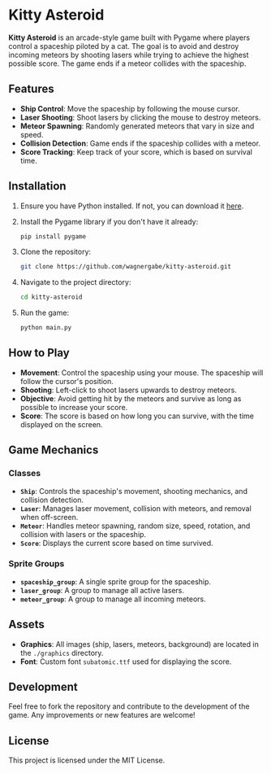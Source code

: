 # Kitty Asteroid

**Kitty Asteroid** is an arcade-style game built with Pygame where players control a spaceship piloted by a cat. The goal is to avoid and destroy incoming meteors by shooting lasers while trying to achieve the highest possible score. The game ends if a meteor collides with the spaceship.

## Features

- **Ship Control**: Move the spaceship by following the mouse cursor.
- **Laser Shooting**: Shoot lasers by clicking the mouse to destroy meteors.
- **Meteor Spawning**: Randomly generated meteors that vary in size and speed.
- **Collision Detection**: Game ends if the spaceship collides with a meteor.
- **Score Tracking**: Keep track of your score, which is based on survival time.

## Installation

1. Ensure you have Python installed. If not, you can download it [here](https://www.python.org/downloads/).

2. Install the Pygame library if you don't have it already:

    ```bash
    pip install pygame
    ```

3. Clone the repository:

    ```bash
    git clone https://github.com/wagnergabe/kitty-asteroid.git
    ```

4. Navigate to the project directory:

    ```bash
    cd kitty-asteroid
    ```

5. Run the game:

    ```bash
    python main.py
    ```

## How to Play

- **Movement**: Control the spaceship using your mouse. The spaceship will follow the cursor's position.
- **Shooting**: Left-click to shoot lasers upwards to destroy meteors.
- **Objective**: Avoid getting hit by the meteors and survive as long as possible to increase your score.
- **Score**: The score is based on how long you can survive, with the time displayed on the screen.

## Game Mechanics

### Classes

- **`Ship`**: Controls the spaceship's movement, shooting mechanics, and collision detection.
- **`Laser`**: Manages laser movement, collision with meteors, and removal when off-screen.
- **`Meteor`**: Handles meteor spawning, random size, speed, rotation, and collision with lasers or the spaceship.
- **`Score`**: Displays the current score based on time survived.

### Sprite Groups

- **`spaceship_group`**: A single sprite group for the spaceship.
- **`laser_group`**: A group to manage all active lasers.
- **`meteor_group`**: A group to manage all incoming meteors.

## Assets

- **Graphics**: All images (ship, lasers, meteors, background) are located in the `./graphics` directory.
- **Font**: Custom font `subatomic.ttf` used for displaying the score.

## Development

Feel free to fork the repository and contribute to the development of the game. Any improvements or new features are welcome!

## License

This project is licensed under the MIT License.
